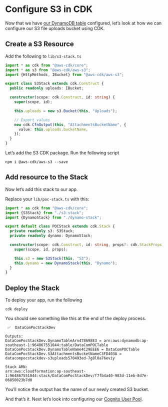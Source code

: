 # Configure S3 in CDK

Now that we have [our DynamoDB table](dynamo.md) configured, let’s look at how we can configure our S3 file uploads bucket using CDK.

## Create a S3 Resource

Add the following to `lib/s3-stack.ts`

```typescript
import * as cdk from "@aws-cdk/core";
import * as s3 from "@aws-cdk/aws-s3";
import {HttpMethods, IBucket} from "@aws-cdk/aws-s3";

export class S3Stack extends cdk.Construct {
  public readonly uploads: IBucket;

  constructor(scope: cdk.Construct, id: string) {
    super(scope, id);

    this.uploads = new s3.Bucket(this, "Uploads");

    // Export values
    new cdk.CfnOutput(this, "AttachmentsBucketName", {
      value: this.uploads.bucketName,
    });
  }
}
```

Let’s add the S3 CDK package. Run the following script

```shell
npm i @aws-cdk/aws-s3 --save
```

## Add resource to the Stack

Now let’s add this stack to our app.

Replace your `lib/poc-stack.ts` with this:

```typescript
import * as cdk from "@aws-cdk/core";
import {S3Stack} from "./s3-stack";
import {DynamoStack} from "./dynamo-stack";

export default class POCStack extends cdk.Stack {
  private readonly s3: S3Stack;
  private readonly dynamo: DynamoStack;

  constructor(scope: cdk.Construct, id: string, props?: cdk.StackProps) {
    super(scope, id, props);

    this.s3 = new S3Stack(this, "S3");
    this.dynamo = new DynamoStack(this, "Dynamo");
  }
}

```

## Deploy the Stack

To deploy your app, run the following

```shell
cdk deploy
```

You should see something like this at the end of the deploy process.

```shell
 ✅  DataComPocStackDev

Outputs:
DataComPocStackDev.DynamoTableArn478698E3 = arn:aws:dynamodb:ap-southeast-1:964867551044:table/DataComPOCTable
DataComPocStackDev.DynamoTableName4C29EEE6 = DataComPOCTable
DataComPocStackDev.S3AttachmentsBucketNameC3FD403A = datacompocstackdev-s3uploads570493ed-7g8l8a76eviy

Stack ARN:
arn:aws:cloudformation:ap-southeast-1:964867551044:stack/DataComPocStackDev/f7fb4a40-983d-11eb-8d7e-06850023b7d0
```

You’ll notice the output has the name of our newly created S3 bucket.

And that’s it. Next let’s look into configuring our [Cognito User Pool](cognito.md).